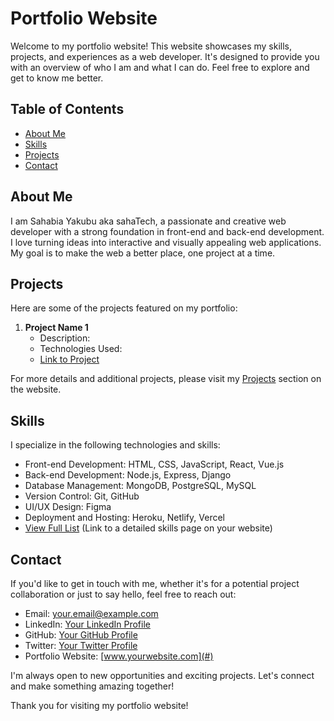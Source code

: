# Portfolio Website

Welcome to my portfolio website! This website showcases my skills, projects, and experiences as a web developer. It's designed to provide you with an overview of who I am and what I can do. Feel free to explore and get to know me better.

## Table of Contents

- [About Me](#about-me)
- [Skills](#skills)
- [Projects](#projects)
- [Contact](#contact)

## About Me

I am Sahabia Yakubu aka sahaTech, a passionate and creative web developer with a strong foundation in front-end and back-end development. I love turning ideas into interactive and visually appealing web applications. My goal is to make the web a better place, one project at a time.

## Projects

Here are some of the projects featured on my portfolio:

1. **Project Name 1**
   - Description: 
   - Technologies Used:
   - [Link to Project](#)

For more details and additional projects, please visit my [Projects](#projects) section on the website.

## Skills

I specialize in the following technologies and skills:

- Front-end Development: HTML, CSS, JavaScript, React, Vue.js
- Back-end Development: Node.js, Express, Django
- Database Management: MongoDB, PostgreSQL, MySQL
- Version Control: Git, GitHub
- UI/UX Design: Figma
- Deployment and Hosting: Heroku, Netlify, Vercel
- [View Full List](#) (Link to a detailed skills page on your website)

## Contact

If you'd like to get in touch with me, whether it's for a potential project collaboration or just to say hello, feel free to reach out:

- Email: your.email@example.com
- LinkedIn: [Your LinkedIn Profile](#)
- GitHub: [Your GitHub Profile](#)
- Twitter: [Your Twitter Profile](#)
- Portfolio Website: [www.yourwebsite.com](#)

I'm always open to new opportunities and exciting projects. Let's connect and make something amazing together!

Thank you for visiting my portfolio website!